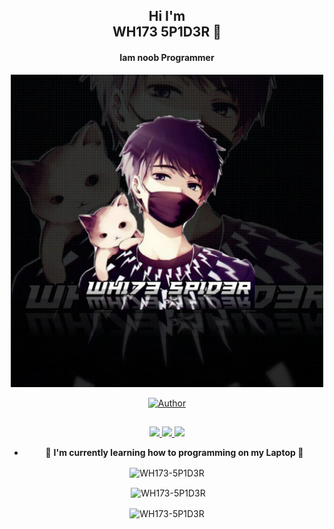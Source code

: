 <h2 align="center">Hi I'm <br>WH173 5P1D3R 🥰</h1>
<h4 align="center">Iam noob Programmer</h3>
<div align="center">
  <img src="https://github.com/WH173-5P1D3R/WH173-5P1D3R/blob/main/image/WH173%205P1D3R.jpg" width="500" height="500">
<p align="center">  
<a href="https://github.com/WH173-5P1D3R"><img title="Author" src="https://shields.io/badge/WH173 5P1D3R-grey?logo=github"></a>
</p>

##
<p align="center">
  <a href="https://github.com/WH173-5P1D3R">
    <img src="https://komarev.com/ghpvc/?username=WH173-5P1D3R&label=Profile%20views&color=ff69b4&label=Profile+Views&style=plastic">

  </a>
  <a href="https://github.com/phaticusthiccy?tab=stars">
    <img src="https://img.shields.io/github/stars/WH173-5P1D3R?color=ff69b4&label=Stargazers&style=plastic">

  </a>
  <a href="https://github.com/WH173-5P1D3R?tab=followers">
    <img src="https://img.shields.io/github/followers/WH173-5P1D3R?color=ff69b4&label=Followers&style=plastic">

  </a>
</p>


- 💫 **I'm currently learning how to programming on my Laptop  🌆**


<p><img align="center" src="https://github-readme-stats.vercel.app/api/top-langs?username=WH173-5P1D3R&show_icons=true&layout=compact&theme=nightowl" alt="WH173-5P1D3R" /></p>

<p>&nbsp;<img align="center" src="https://github-readme-stats.vercel.app/api?username=WH173-5P1D3R&show_icons=true&theme=nightowl" alt="WH173-5P1D3R" /></p>

<p><img align="center" src="https://github-readme-streak-stats.herokuapp.com/?user=WH173-5P1D3R&theme=nightowl" alt="WH173-5P1D3R" /></p>
</details>
